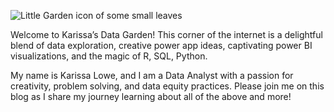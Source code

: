 ![Little Garden icon of some small leaves](https://www.groveslibrary.org/autumn-leaf-border-bottom.jpg/@@images/image.jpeg)

Welcome to Karissa’s Data Garden! This corner of the internet is a delightful blend of data exploration, creative power app ideas, captivating power BI visualizations, and the magic of R, SQL, Python.

My name is Karissa Lowe, and I am a Data Analyst with a passion for creativity, problem solving, and data equity practices. Please join me on this blog as I share my journey learning about all of the above and more!

